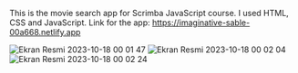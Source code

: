 This is the movie search app for Scrimba JavaScript course. I used HTML, CSS and JavaScript.
Link for the app: https://imaginative-sable-00a668.netlify.app



![Ekran Resmi 2023-10-18 00 01 47](https://github.com/serdarsarbak/movie-search-app/assets/101435751/d18b2822-f76b-410e-b36a-f6764bb5bb82)
![Ekran Resmi 2023-10-18 00 02 04](https://github.com/serdarsarbak/movie-search-app/assets/101435751/0bb2edf5-40ec-4364-8188-9658b09d187d)
![Ekran Resmi 2023-10-18 00 02 24](https://github.com/serdarsarbak/movie-search-app/assets/101435751/a847a69d-2f07-4627-9ac1-2a23eb0841f0)
